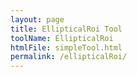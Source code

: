```yaml
---
layout: page
title: EllipticalRoi Tool
toolName: EllipticalRoi
htmlFile: simpleTool.html
permalink: /ellipticalRoi/
---
```

